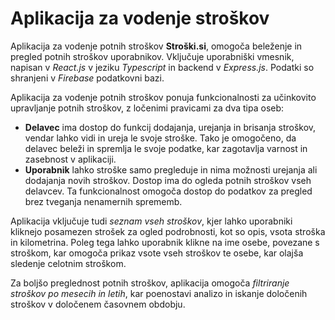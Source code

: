 # Aplikacija za vodenje stroškov

Aplikacija za vodenje potnih stroškov **Stroški.si**, omogoča beleženje in pregled potnih stroškov uporabnikov. Vključuje uporabniški vmesnik, napisan v *React.js* v jeziku *Typescript* in backend v *Express.js*. Podatki so shranjeni v *Firebase* podatkovni bazi.

Aplikacija za vodenje potnih stroškov ponuja funkcionalnosti za učinkovito upravljanje potnih stroškov, z ločenimi pravicami za dva tipa oseb:

- **Delavec** ima dostop do funkcij dodajanja, urejanja in brisanja stroškov, vendar lahko vidi in ureja le svoje stroške. Tako je omogočeno, da delavec beleži in spremlja le svoje podatke, kar zagotavlja varnost in zasebnost v aplikaciji.
- **Uporabnik** lahko stroške samo pregleduje in nima možnosti urejanja ali dodajanja novih stroškov. Dostop ima do ogleda potnih stroškov vseh delavcev. Ta funkcionalnost omogoča dostop do podatkov za pregled brez tveganja nenamernih sprememb.

Aplikacija vključuje tudi *seznam vseh stroškov*, kjer lahko uporabniki kliknejo posamezen strošek za ogled podrobnosti, kot so opis, vsota stroška in kilometrina. Poleg tega lahko uporabnik klikne na ime osebe, povezane s stroškom, kar omogoča prikaz vsote vseh stroškov te osebe, kar olajša sledenje celotnim stroškom.

Za boljšo preglednost potnih stroškov, aplikacija omogoča *filtriranje stroškov po mesecih in letih*, kar poenostavi analizo in iskanje določenih stroškov v določenem časovnem obdobju.